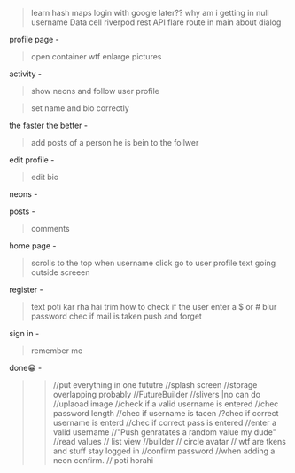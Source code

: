 > learn hash maps
> login with google later??
> why am i getting in null username
> Data cell
> riverpod
> rest API
> flare
> route in main
> about dialog

profile page -

> open container wtf
> enlarge pictures

activity -

> show neons and follow
> user profile

> set name and bio correctly

the faster the better -

> add posts of a person he is bein to the follwer

edit profile -

> edit bio

neons -

posts -

> comments

home page -

> scrolls to the top
> when username click go to user profile
> text going outside screeen

register -

> text poti kar rha hai
> trim
> how to check if the user enter a $ or #
> blur password
> chec if mail is taken
> push and forget

sign in -

> remember me

done😀 -

> > //put everything in one fututre
> > //splash screen
> > //storage overlapping probably
> > //FutureBuilder
> > //slivers |no can do
> > //uplaoad image
> > //check if a valid username is entered
> > //chec password length
> > //chec if username is tacen
> > /?chec if correct username is enterd
> > //chec if correct pass is entered
> > //enter a valid username
> > //"Push genratates a random value my dude"
> > //read values
> > // list view
> > //builder
> > // circle avatar
> > // wtf are tkens and stuff
> > stay logged in
> > //confirm password
> > //when adding a neon confirm.
> > // poti horahi
